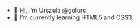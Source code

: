 - 👋 Hi, I’m Urszula @golurs
- 🌱 I’m currently learning HTML5 and CSS3.
<!---- 💞️ I’m looking to collaborate on ...
- 👀 I’m interested in intern
- 📫 How to reach me ...
- 😄 Pronouns: ...
- ⚡ Fun fact: ... -->

<!---
golurs/golurs is a ✨ special ✨ repository because its `README.md` (this file) appears on your GitHub profile.
You can click the Preview link to take a look at your changes.
--->

